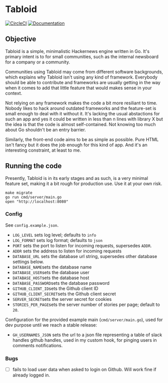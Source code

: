 # Tabloid

[![CircleCI](https://circleci.com/gh/jhchabran/tabloid.svg?style=svg&circle-token=533494a13f23294eba935427d6666c2b6eea5ae3)](https://circleci.com/gh/jhchabran/tabloid)
[![Documentation](https://godoc.org/github.com/tabloid/jhchabran?status.svg)](http://godoc.org/github.com/jhchabran/tabloid)

## Objective

Tabloid is a simple, minimalistic Hackernews engine written in Go. It's primary intent is to for small
communities, such as the internal newsboard for a company or a community.

Communities using Tabloid may come from different software backgrounds, which explains why Tabloid isn't using any kind of framework. Everybody should be able to contribute and frameworks are usually getting in the way when it comes to add that little feature that would makes sense in your context.

Not relying on any framework makes the code a bit more resiliant to time. Nobody likes to hack around outdated frameworks and the feature-set is small enough to deal with it without it. It's lacking the usual abstactions for such an app and yes it could be written in less than n lines with library X but the idea is that the code is almost self-contained. Not knowing too much about Go shouldn't be an entry barrier.

Similarly, the front-end code aims to be as simple as possible. Pure HTML isn't fancy but it does the job enough for this kind of app. And it's an interesting constraint, at least to me.

## Running the code

Presently, Tabloid is in its early stages and as such, is a very minimal feature set, making it a bit rough for production use. Use it at your own risk.

```
make migrate
go run cmd/server/main.go
open "http://localhost:8080"
```

### Config

See `config.example.json`.

- `LOG_LEVEL` sets log level; defaults to `info`
- `LOG_FORMAT` sets log format; defaults to `json`
- `PORT` sets the port to listen for incoming requests, supersedes `ADDR`.
- `ADDR` sets the address to listen for incoming requests
- `DATABASE_URL` sets the database url string, supersedes other database settings below.
- `DATABASE_NAME`sets the database name
- `DATABASE_USER`sets the database user
- `DATABASE_HOST`sets the database host
- `DATABASE_PASSWORD`sets the database password
- `GITHUB_CLIENT_ID`sets the Github client ID
- `GITHUB_CLIENT_SECRET`sets the Github client secret
- `SERVER_SECRET`sets the server secret for cookies
- `STORIES_PER_PAGE`sets the server number of stories per page; default to `20`.

Configuration for the provided example main (`cmd/server/main.go`), used for dev purpose until we reach a stable release:

- `GH_USERNAMES_JSON` sets the url to a json file representing a table of slack handles github handles, used in my custom hook, for pinging users in comments notifications.

### Bugs

- [ ] fails to load user data when asked to login on Github. Will work fine if already logged in.

